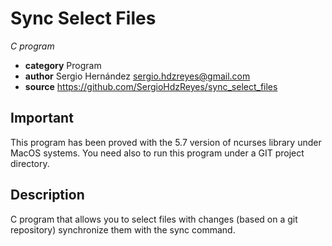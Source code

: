 # Sync Select Files
*C program*

* **category**  Program
* **author**    Sergio Hernández <sergio.hdzreyes@gmail.com>
* **source**    https://github.com/SergioHdzReyes/sync_select_files

## Important
This program has been proved with the 5.7 version of ncurses library under MacOS systems. You need also to run this program under a GIT project directory.

## Description
C program that allows you to select files with changes (based on a git repository) synchronize them with the sync command.